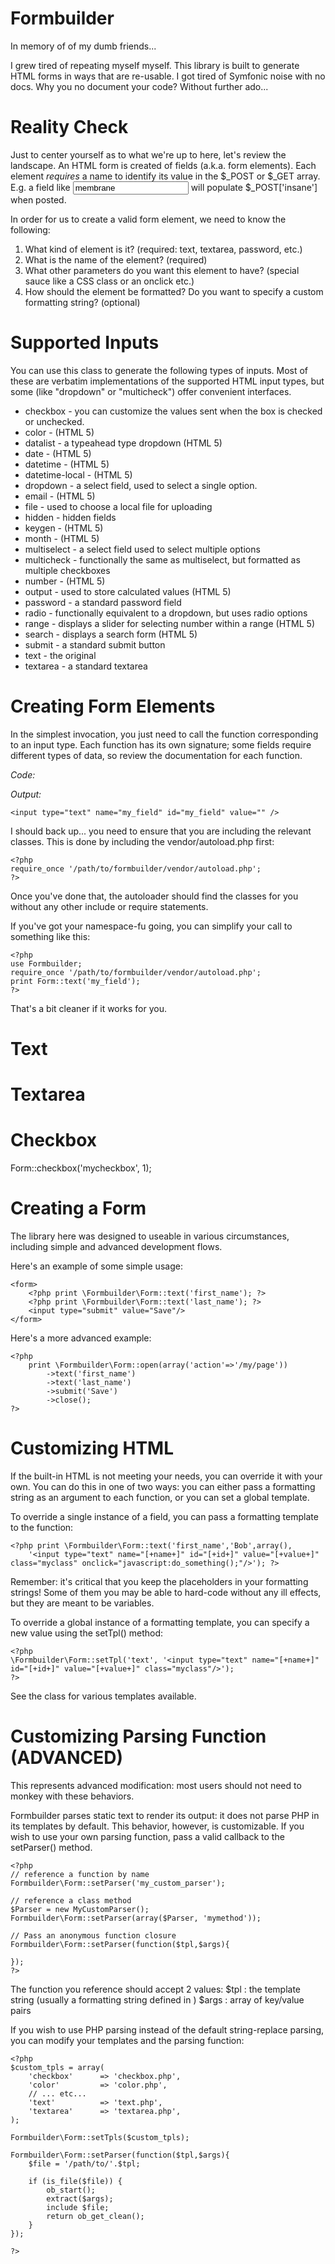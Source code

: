 Formbuilder
===========

In memory of of my dumb friends...

I grew tired of repeating myself myself.  This library is built to generate HTML forms in ways that are re-usable.
I got tired of Symfonic noise with no docs.  Why you no document your code?  Without further ado...

Reality Check
=============

Just to center yourself as to what we're up to here, let's review the landscape.  An HTML form is created of 
fields (a.k.a. form elements).  Each element *requires* a name to identify its value in the $_POST or $_GET array.
E.g. a field like <input type="text" name="insane" value="membrane"/> will populate $_POST['insane'] when posted.

In order for us to create a valid form element, we need to know the following:

1. What kind of element is it?  (required: text, textarea, password, etc.)
2. What is the name of the element? (required)
3. What other parameters do you want this element to have? (special sauce like a CSS class or an onclick etc.)
4. How should the element be formatted?  Do you want to specify a custom formatting string?  (optional)


Supported Inputs
================

You can use this class to generate the following types of inputs.  Most of these are verbatim implementations of
the supported HTML input types, but some (like "dropdown" or "multicheck") offer convenient interfaces.

* checkbox - you can customize the values sent when the box is checked or unchecked.
* color - (HTML 5)
* datalist - a typeahead type dropdown (HTML 5)
* date - (HTML 5)
* datetime - (HTML 5)
* datetime-local - (HTML 5)
* dropdown - a select field, used to select a single option. 
* email - (HTML 5)
* file - used to choose a local file for uploading
* hidden - hidden fields
* keygen - (HTML 5)
* month  - (HTML 5)
* multiselect - a select field used to select multiple options
* multicheck - functionally the same as multiselect, but formatted as multiple checkboxes
* number  - (HTML 5)
* output - used to store calculated values (HTML 5)
* password - a standard password field
* radio - functionally equivalent to a dropdown, but uses radio options
* range - displays a slider for selecting number within a range (HTML 5)
* search - displays a search form (HTML 5)
* submit - a standard submit button
* text - the original
* textarea - a standard textarea


Creating Form Elements
======================

In the simplest invocation, you just need to call the function corresponding to an input type.
Each function has its own signature; some fields require different types of data, so review
the documentation for each function.

*Code:*
    <?php
    print \Formbuilder\Form::text('my_field');
    ?>

*Output:*

    <input type="text" name="my_field" id="my_field" value="" />


I should back up... you need to ensure that you are including the relevant classes.  This is 
done by including the vendor/autoload.php first:

    <?php
    require_once '/path/to/formbuilder/vendor/autoload.php';
    ?>

Once you've done that, the autoloader should find the classes for you without any other include or 
require statements.

If you've got your namespace-fu going, you can simplify your call to something like this: 

    <?php
    use Formbuilder;
    require_once '/path/to/formbuilder/vendor/autoload.php';
    print Form::text('my_field');
    ?>

That's a bit cleaner if it works for you.


Text
====

Textarea
========

Checkbox
========

Form::checkbox('mycheckbox', 1);


Creating a Form
===============

The library here was designed to useable in various circumstances, including simple and advanced development flows.

Here's an example of some simple usage:

    <form>
        <?php print \Formbuilder\Form::text('first_name'); ?>
        <?php print \Formbuilder\Form::text('last_name'); ?>
        <input type="submit" value="Save"/>        
    </form>

Here's a more advanced example:

    <?php
        print \Formbuilder\Form::open(array('action'=>'/my/page'))
            ->text('first_name')
            ->text('last_name')
            ->submit('Save')
            ->close();
    ?>



Customizing HTML
================

If the built-in HTML is not meeting your needs, you can override it with your own. You can do this in one of two ways:
you can either pass a formatting string as an argument to each function, or you can set a global template.

To override a single instance of a field, you can pass a formatting template to the function:

    <?php print \Formbuilder\Form::text('first_name','Bob',array(),
        '<input type="text" name="[+name+]" id="[+id+]" value="[+value+]" class="myclass" onclick="javascript:do_something();"/>'); ?>

Remember: it's critical that you keep the placeholders in your formatting strings! Some of them you may be able to hard-code without
any ill effects, but they are meant to be variables.

To override a global instance of a formatting template, you can specify a new value using the setTpl() method:

    <?php
    \Formbuilder\Form::setTpl('text', '<input type="text" name="[+name+]" id="[+id+]" value="[+value+]" class="myclass"/>');
    ?>

See the class for various templates available.



Customizing Parsing Function (ADVANCED)
=======================================

This represents advanced modification: most users should not need to monkey with these behaviors.

Formbuilder parses static text to render its output: it does not parse PHP in its templates by default. 
This behavior, however, is customizable.  If you wish to use your own parsing function, pass a valid callback
to the setParser() method. 


    <?php
    // reference a function by name
    Formbuilder\Form::setParser('my_custom_parser');
    
    // reference a class method
    $Parser = new MyCustomParser();
    Formbuilder\Form::setParser(array($Parser, 'mymethod'));

    // Pass an anonymous function closure
    Formbuilder\Form::setParser(function($tpl,$args){
        
    });
    ?>
    
The function you reference should accept 2 values:
    $tpl : the template string (usually a formatting string defined in )
    $args : array of key/value pairs 
    

If you wish to use PHP parsing instead of the default string-replace parsing, you can 
modify your templates and the parsing function:

    <?php
    $custom_tpls = array(
        'checkbox'      => 'checkbox.php',
        'color'         => 'color.php',
        // ... etc...
        'text'          => 'text.php',
        'textarea'      => 'textarea.php',
    );
    
    Formbuilder\Form::setTpls($custom_tpls);

    Formbuilder\Form::setParser(function($tpl,$args){
        $file = '/path/to/'.$tpl;
    
    	if (is_file($file)) {
    		ob_start();
    		extract($args);
    		include $file;
    		return ob_get_clean();
    	}        
    });

    ?>
    